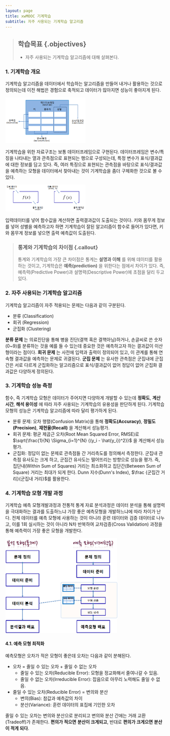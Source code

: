 ```yaml
---
layout: page
title: xwMOOC 기계학습
subtitle: 자주 사용되는 기계학습 알고리즘
---
```


> ## 학습목표 {.objectives}
>
> * 자주 사용되는 기계학습 알고리즘에 대해 살펴본다.


### 1. 기계학습 개요

기계학습 알고리즘을 데이터에서 학습하는 알고리즘을 만들어 내거나 활용하는 것으로 정의되는데
이전 해법은 경험으로 축적되고 데이터가 많아지면 성능이 좋아지게 된다.

<img src="fig/ml-basic-intro.png" alt="기계학습 데이터 구조" width="50%" />

기계학습을 위한 자료구조는 보통 데이터프레임으로 구현된다. 데이터프레임은 변수/특징을 나타내는 열과
관측점으로 표현되는 행으로 구성되는데, 특정 변수가 표식/결과값에 대한 정보를 담고 있다. 즉, 여러 특징으로 표현되는 
관측점을 바탕으로 표식/결과값을 예측하는 모형을 데이터에서 찾아내는 것이 기계학습을 좀더 구체화한 것으로 볼 수 있다.

<img src="fig/ml-basic-pm.png" alt="기계학습 예측모형" width="50%" />

입력데이터를 넣어 함수값을 계산하면 출력결과값이 도출되는 것이다. 키와 몸무게 정보를 넣어 성별을 예측하고자 하면
기계학습이 잘된 알고리즘이 함수로 들어가 있다면, 키와 몸무게 정보를 넣으면 출력 예측값이 도출된다.

> ### 통계와 기계학습의 차이점 {.callout}
>
> 통계와 기계학습의 가장 큰 차이점은 통계는 **설명과 이해** 를 위해 데이터를 활용하는 것이고,
> 기계학습은 **예측(prediction)** 을 위한다는 점에서 차이가 있다. 
> 즉, 예측력(Predictive Power)과 설명력(Descriptive Power)에 초점을 달리 두고 있다.

### 2. 자주 사용되는 기계학습 알고리즘

기계학습 알고리즘이 자주 적용되는 문제는 다음과 같이 구분된다.

* 분류 (Classification)
* 회귀 (Regression)
* 군집화 (Clustering)

**분류 문제** 는 의료진단을 통해 병을 진단(결핵 혹은 결핵아님)하거나, 손글씨로 쓴 숫자(0~9)를 분류하는 것을 예를 들 수 있는데 중요한 것은 예측하고자 하는 
결과값이 이산형이라는 점이다. **회귀 문제** 는 사전에 입력과 출력이 정의되어 있고, 이 관계를 통해 연속형 결과값을 예측하는 문제로 귀결된다. **군집 문제** 는 
유사한 관측점은 군집내에 군집간은 서로 다르게 군집화하는 알고리즘으로 표식/결과값이 없어 정답이 없어 군집화 결과값은 다양하게 정의된다.


### 3. 기계학습 성능 측정

함수, 즉 기계학습 모형은 데이터가 주어지면 다양하게 개발할 수 있는데 **정확도**, **계산 시간**, **해석 용이성** 에 따라 자주 사용되는 기계학습의 유용성을 판단하게 된다.
기계학습 모형의 성능은 기계학습 알고리즘에 따라 달리 평가하게 된다.

* 분류 문제: 오차 행렬(Confusion Matrix)을 통해 **정확도(Accuracy)**, **정밀도(Precision)**, **재현율(Recall)** 을 계산해서 성능평가.
* 회귀 문제: 평균 제곱근 오차(Root Mean Squared Error, RMSE)로 $\sqrt{\frac{1}{N} \Sigma_{i=1}^{N} {(y_i - \hat{y_i})^2}}$ 을 계산해서 성능평가.
* 군집화: 정답이 없는 문제로 관측점들 간 거리측도를 정의해서 측정한다. 군집내 관측점 유사도는 크게 하고, 군집간 유사도는 떨어뜨리는 방향으로 성능을 평가. 즉, 집단내(Within Sum of Squares) 거리는 최소화하고 집단간(Between Sum of Square) 거리는 최대가 되게 한다. Dunn 지수(Dunn's Index), $\frac {군집간 거리}{군집내 거리}$를 활용한다.

### 4. 기계학습 모형 개발 과정

기계학습 예측 모형개발과정과 전통적 통계 자료 분석과정은 데이터 분석을 통해 설명력을 극대화하는 결과를 도출하느냐 가장 좋은 예측모형을 개발하느냐에 따라 차이가 난다.
전체 데이터를 예측 모형에 사용하는 것이 아니라 훈련 데이터와 검증 데이터로 나누고, 이를 1회 실시하는 것이 아니라 N차 반복하여 교차검증(Cross Validation) 과정을 통해 예측력이 가장 좋은 모형을 개발한다.

<img src="fig/ml-basic-stat-vs-ml.png" alt="기계학습 모형과 통계학 비교" width="70%" />

#### 4.1. 예측 모형 최적화

예측모형은 오차가 적은 모형이 좋은데 오차는 다음과 같이 분해된다.

* 오차 = 줄일 수 있는 오차 + 줄일 수 없는 오차
    * 줄일 수 있는 오차(Reducible Error): 모형을 정교화해서 줄여나갈 수 있음.
    * 줄일 수 없는 오차(Irreducible Error): 잡음으로 아무리 노력해도 줄일 수 없음.
* 줄일 수 있는 오차(Reducible Error) = 변의와 분산
    * 변의(Bias): 참값과 예측값의 차이
    * 분산(Variance): 훈련 데이터의 표집에 기인한 오차    

줄일 수 있는 오차는 변의와 분산으로 분리되고 변의와 분산 간에는 거래 교환(Tradeoff)가 존재한다. **편의가 적으면** **분산이 크게되고**,
반대로 **편의가 크게으면** **분산이 적게 되다**.



